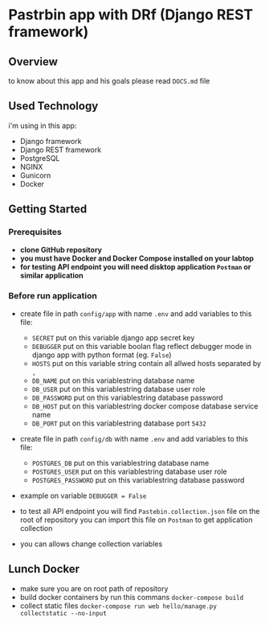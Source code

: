 # Pastrbin app with DRf (Django REST framework)

## Overview

to know about this app and his goals please read `DOCS.md` file

## Used Technology

i'm using in this app:

- Django framework
- Django REST framework
- PostgreSQL
- NGINX
- Gunicorn
- Docker

## Getting Started

### Prerequisites

- **clone GitHub repository**
- **you must have Docker and Docker Compose installed on your labtop**
- **for testing API endpoint you will need disktop application `Postman` or similar application**

### Before run application

- create file in path `config/app` with name `.env` and add variables to this file:

  - `SECRET` put on this variable django app secret key
  - `DEBUGGER` put on this variable boolan flag reflect debugger mode in django app with python format (eg. `False`)
  - `HOSTS` put on this variable string contain all allwed hosts separated by `,`
  - `DB_NAME` put on this variablestring database name
  - `DB_USER` put on this variablestring database user role
  - `DB_PASSWORD` put on this variablestring database password
  - `DB_HOST` put on this variablestring docker compose database service name
  - `DB_PORT` put on this variablestring database port `5432`

- create file in path `config/db` with name `.env` and add variables to this file:

  - `POSTGRES_DB` put on this variablestring database name
  - `POSTGRES_USER` put on this variablestring database user role
  - `POSTGRES_PASSWORD` put on this variablestring database password

- example on variable `DEBUGGER = False`

- to test all API endpoint you will find `Pastebin.collection.json` file on the root of repository you can import this file on `Postman` to get application collection

- you can allows change collection variables

## Lunch Docker

- make sure you are on root path of repository
- build docker containers by run this commans `docker-compose build`
- collect static files `docker-compose run web hello/manage.py collectstatic --no-input`
